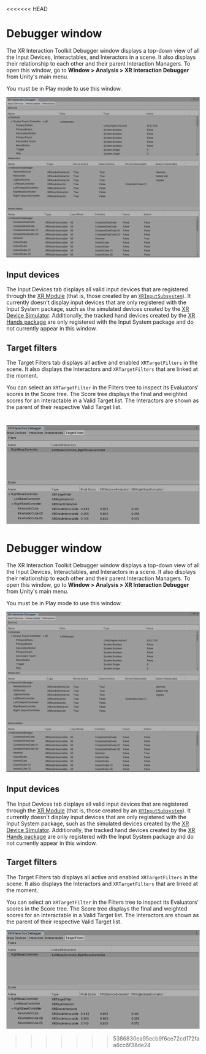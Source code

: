 <<<<<<< HEAD
# Debugger window

The XR Interaction Toolkit Debugger window displays a top-down view of all the Input Devices, Interactables, and Interactors in a scene. It also displays their relationship to each other and their parent Interaction Managers. To open this window, go to **Window &gt; Analysis &gt; XR Interaction Debugger** from Unity's main menu.

You must be in Play mode to use this window.

![interaction-debugger](images/interaction-debugger.png)

## Input devices

The Input Devices tab displays all valid input devices that are registered through the [XR Module](https://docs.unity3d.com/Manual/com.unity.modules.xr.html) (that is, those created by an [`XRInputSubsystem`](https://docs.unity3d.com/ScriptReference/XR.XRInputSubsystem.html)). It currently doesn't display input devices that are only registered with the Input System package, such as the simulated devices created by the [XR Device Simulator](xr-device-simulator-overview.md). Additionally, the tracked hand devices created by the [XR Hands package](https://docs.unity3d.com/2023.1/Documentation/Manual/com.unity.xr.hands.html) are only registered with the Input System package and do not currently appear in this window.

## Target filters

The Target Filters tab displays all active and enabled `XRTargetFilters` in the scene. It also displays the Interactors and `XRTargetFilters` that are linked at the moment.

You can select an `XRTargetFilter` in the Filters tree to inspect its Evaluators' scores in the Score tree. The Score tree displays the final and weighted scores for an Interactable in a Valid Target list. The Interactors are shown as the parent of their respective Valid Target list.

![xr-target-filter-debugger](images/xr-target-filter-debugger.png)
=======
# Debugger window

The XR Interaction Toolkit Debugger window displays a top-down view of all the Input Devices, Interactables, and Interactors in a scene. It also displays their relationship to each other and their parent Interaction Managers. To open this window, go to **Window &gt; Analysis &gt; XR Interaction Debugger** from Unity's main menu.

You must be in Play mode to use this window.

![interaction-debugger](images/interaction-debugger.png)

## Input devices

The Input Devices tab displays all valid input devices that are registered through the [XR Module](https://docs.unity3d.com/Manual/com.unity.modules.xr.html) (that is, those created by an [`XRInputSubsystem`](https://docs.unity3d.com/ScriptReference/XR.XRInputSubsystem.html)). It currently doesn't display input devices that are only registered with the Input System package, such as the simulated devices created by the [XR Device Simulator](xr-device-simulator-overview.md). Additionally, the tracked hand devices created by the [XR Hands package](https://docs.unity3d.com/2023.1/Documentation/Manual/com.unity.xr.hands.html) are only registered with the Input System package and do not currently appear in this window.

## Target filters

The Target Filters tab displays all active and enabled `XRTargetFilters` in the scene. It also displays the Interactors and `XRTargetFilters` that are linked at the moment.

You can select an `XRTargetFilter` in the Filters tree to inspect its Evaluators' scores in the Score tree. The Score tree displays the final and weighted scores for an Interactable in a Valid Target list. The Interactors are shown as the parent of their respective Valid Target list.

![xr-target-filter-debugger](images/xr-target-filter-debugger.png)
>>>>>>> 5386830ea95ecb9f6ce72cd172faa6cc6f38de24

